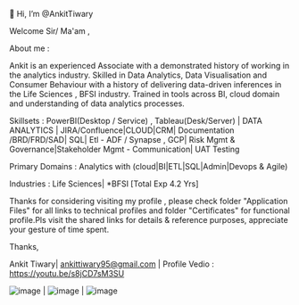  👋 Hi, I’m @AnkitTiwary


Welcome Sir/ Ma'am ,
 
About me : 

Ankit is an experienced Associate with a demonstrated history of working in the analytics industry. Skilled in Data Analytics, Data Visualisation and Consumer Behaviour with a history of delivering data-driven inferences in the Life Sciences , BFSI industry. Trained in tools across BI, cloud domain and understanding of data analytics processes.

Skillsets :     PowerBI(Desktop / Service) , Tableau(Desk/Server) | DATA ANALYTICS | JIRA/Confluence|CLOUD|CRM| Documentation /BRD/FRD/SAD| 
                SQL| Etl - ADF / Synapse , GCP| Risk Mgmt & Governance|Stakeholder Mgmt - Communication| UAT Testing

Primary Domains : Analytics with (cloud|BI|ETL|SQL|Admin|Devops & Agile) 

Industries : Life Sciences| *BFSI [Total Exp 4.2 Yrs]

Thanks for considering visiting my profile , please check folder "Application Files" for all links to technical profiles and folder "Certificates" for functional profile.Pls visit the shared links for details & reference purposes, appreciate your gesture of time spent.  

Thanks,

Ankit Tiwary| ankittiwary95@gmail.com |
Profile Vedio : 
https://youtu.be/s8jCD7sM3SU

![image](https://user-images.githubusercontent.com/98974855/218161759-e302eb57-bca0-4c21-a663-c4ed03b6b588.png)        |      ![image](https://user-images.githubusercontent.com/98974855/228047531-70f5b0e1-a0e4-4993-a465-0bb50ffa8c59.png)                              | ![image](https://user-images.githubusercontent.com/98974855/231963890-f64f7c92-9b1c-44df-8ce3-b03a8b4932af.png)










<!---
AnkitTiwary/AnkitTiwary is a ✨ special ✨ repository because its `README.md` (this file) appears on your GitHub profile.
You can click the Preview link to take a look at your changes.
--->


